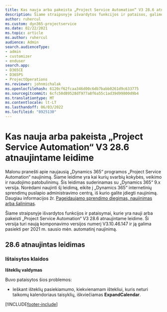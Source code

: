 ```yaml
---
title: Kas nauja arba pakeista „Project Service Automation“ V3 28.6 atnaujintame leidime, karštoji pataisa
description: Šiame straipsnyje išvardytos funkcijos ir pataisos, galimos „Project Service Automation“ V3 28.6 atnaujintame leidime, karštojoje pataisoje.
author: ruhercul
ms.custom: dyn365-projectservice
ms.date: 02/22/2021
ms.topic: article
ms.author: ruhercul
audience: Admin
search.audienceType:
- admin
- customizer
- enduser
search.app:
- D365CE
- D365PS
- ProjectOperations
ms.reviewer: johnmichalak
ms.openlocfilehash: 6120cf62fcaa346d00c6db7babb0261d9c633775
ms.sourcegitcommit: 6cfc50d89528df977a8f6a55c1ad39d99800d9b4
ms.translationtype: MT
ms.contentlocale: lt-LT
ms.lasthandoff: 06/03/2022
ms.locfileid: "8925130"
---
```

# <a name="whats-new-or-changed-in-project-service-automation-update-release-286-v3"></a>Kas nauja arba pakeista „Project Service Automation“ V3 28.6 atnaujintame leidime

Malonu pranešti apie naujausią „Dynamics 365“ programos „Project Service Automation“ naujinimą. Šiame leidime yra kai kurių svarbių kokybės, veikimo ir naudojimo patobulinimų. Šis leidimas suderinamas su „Dynamics 365“ 9.x versija. Norėdami naujinti šį leidimą, eikite į „Dynamics 365“ internetinių sprendimų puslapio administravimo centrą, iš kurio galite įdiegti naujinimą. Daugiau informacijos žr. [Pageidaujamo sprendimo diegimas, naujinimas arba šalinimas](/power-platform/admin/install-remove-preferred-solution).

Šiame straipsnyje išvardytos funkcijos ir pataisymai, kurie yra nauji arba pakeisti „Project Service Automation“ V3 28.6 atnaujintame leidime. Ši versija turi naują komponavimo versijos numerį V3.10.46.147 ir ją galima pasiekti per 2021 m. sausio mėn. automatinį naujinimą.

## <a name="update-release-286"></a>28.6 atnaujintas leidimas

### <a name="bug-fixes"></a>Ištaisytos klaidos


**Išteklių valdymas**

Buvo pataisytos šios problemos:

- Ieškant išteklių pasiekiamumo, kiekvienamam ištekliui, kuris neturi taikomų kalendoriaus taisyklių, iškviečiamas **ExpandCalendar**.


[!INCLUDE[footer-include](../includes/footer-banner.md)]
